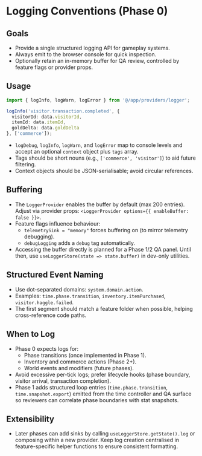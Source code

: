 # Logging Conventions (Phase 0)

## Goals
- Provide a single structured logging API for gameplay systems.
- Always emit to the browser console for quick inspection.
- Optionally retain an in-memory buffer for QA review, controlled by feature flags or provider props.

## Usage
```ts
import { logInfo, logWarn, logError } from '@/app/providers/logger';

logInfo('visitor.transaction.completed', {
  visitorId: data.visitorId,
  itemId: data.itemId,
  goldDelta: data.goldDelta
}, ['commerce']);
```
- `logDebug`, `logInfo`, `logWarn`, and `logError` map to console levels and accept an optional `context` object plus `tags` array.
- Tags should be short nouns (e.g., `['commerce', 'visitor']`) to aid future filtering.
- Context objects should be JSON-serialisable; avoid circular references.

## Buffering
- The `LoggerProvider` enables the buffer by default (max 200 entries). Adjust via provider props: `<LoggerProvider options={{ enableBuffer: false }}>`.
- Feature flags influence behaviour:
  - `telemetrySink = "memory"` forces buffering on (to mirror telemetry debugging).
  - `debugLogging` adds a `debug` tag automatically.
- Accessing the buffer directly is planned for a Phase 1/2 QA panel. Until then, use `useLoggerStore(state => state.buffer)` in dev-only utilities.

## Structured Event Naming
- Use dot-separated domains: `system.domain.action`.
- Examples: `time.phase.transition`, `inventory.itemPurchased`, `visitor.haggle.failed`.
- The first segment should match a feature folder when possible, helping cross-reference code paths.

## When to Log
- Phase 0 expects logs for:
  - Phase transitions (once implemented in Phase 1).
  - Inventory and commerce actions (Phase 2+).
  - World events and modifiers (future phases).
- Avoid excessive per-tick logs; prefer lifecycle hooks (phase boundary, visitor arrival, transaction completion).
- Phase 1 adds structured loop entries (`time.phase.transition`, `time.snapshot.export`) emitted from the time controller and QA surface so reviewers can correlate phase boundaries with stat snapshots.

## Extensibility
- Later phases can add sinks by calling `useLoggerStore.getState().log` or composing within a new provider. Keep log creation centralised in feature-specific helper functions to ensure consistent formatting.
